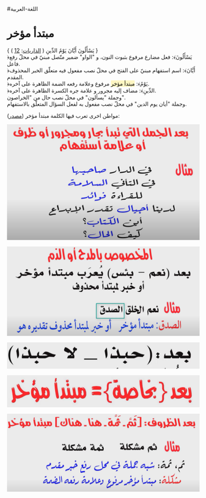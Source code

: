 

#اللغة-العربية

# مبتدأ مؤخر

{ يَسْأَلُونَ أَيَّانَ يَوْمُ الدِّينِ ( [الذاريات](https://surahquran.com/51.html "سورة الذاريات"): [12](https://surahquran.com/aya-12-sora-51.html "يسألون أيان يوم الدين") ) }  
﴿يَسْأَلُونَ﴾: فعل مضارع مرفوع بثبوت النون، و "الواو" ضمير متّصل مبنيّ في محلّ رفع فاعل.  
﴿أَيَّانَ﴾: اسم استفهام مبنيّ على الفتح في محلّ نصب مفعول فيه متعلّق الخبر المحذوف المقدم.  
﴿يَوْمُ﴾: <mark style="background: #FFF3A3A6;">مبتدأ مؤخر</mark> مرفوع وعلامة رفعه الضمة الظاهرة على آخره.  
﴿الدِّينِ﴾: مضاف إليه مجرور و علامة جره الكسرة الظاهرة على آخره.  
وجملة "يسألون" في محلّ نصب حال من "الخراصون".  
وجملة "أيان يوم الدين" في محلّ نصب مفعول به لفعل السؤال المتعلّق بالاستفهام.

مواطن اخرى تعرب فيها الكلمة مبتدأ مؤخر ([مصدر](https://www.youtube.com/watch?v=i6vUnIWzftk)):

![](Attachments%20-%20إعرابات/Pasted%20image%2020240521093640.png)

![](Attachments%20-%20إعرابات/Pasted%20image%2020240521093454.png)

![](Attachments%20-%20إعرابات/Pasted%20image%2020240521093518.png)

![](Attachments%20-%20إعرابات/Pasted%20image%2020240521093536.png)

![](Attachments%20-%20إعرابات/Pasted%20image%2020240521093600.png)

